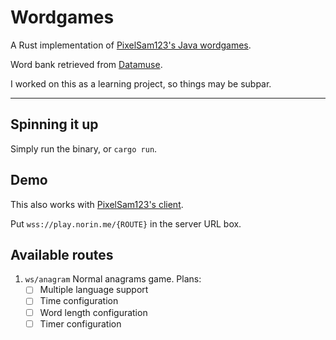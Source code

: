 # Wordgames

A Rust implementation of [PixelSam123's Java wordgames](https://github.com/PixelSam123/wordgames4j).

Word bank retrieved from [Datamuse](https://www.datamuse.com/api/).

I worked on this as a learning project, so things may be subpar.

---

## Spinning it up

Simply run the binary, or `cargo run`.

## Demo

This also works with [PixelSam123's client](https://pixelsam123.github.io/minigames).

Put `wss://play.norin.me/{ROUTE}` in the server URL box.

## Available routes

1. `ws/anagram` Normal anagrams game. Plans:
   - [ ] Multiple language support
   - [ ] Time configuration
   - [ ] Word length configuration
   - [ ] Timer configuration
